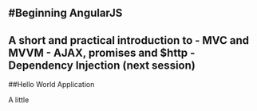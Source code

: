 #Beginning AngularJS
---
A short and practical introduction to 
    - MVC and MVVM
    - AJAX, promises and $http
    - Dependency Injection (next session)
---     
##Hello World Application
 
 A little
    
    

